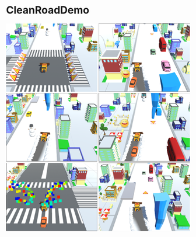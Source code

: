 # CleanRoadDemo


<p>
  
<a href="https://github.com/MehmetEminPolat/CleanRoadDemo/blob/master/1.png" target="_blank">
<img src="https://github.com/MehmetEminPolat/CleanRoadDemo/blob/master/1.png" width="250" style="max-width:100%;"></a>  

<a href="https://github.com/MehmetEminPolat/CleanRoadDemo/blob/master/2.png" target="_blank">
<img src="https://github.com/MehmetEminPolat/CleanRoadDemo/blob/master/2.png" width="250" style="max-width:100%;"></a>  
  
  <a href="https://github.com/MehmetEminPolat/CleanRoadDemo/blob/master/3.png" target="_blank">
<img src="https://github.com/MehmetEminPolat/CleanRoadDemo/blob/master/3.png" width="250" style="max-width:100%;"></a>  
  
  <a href="https://github.com/MehmetEminPolat/CleanRoadDemo/blob/master/4.png" target="_blank">
<img src="https://github.com/MehmetEminPolat/CleanRoadDemo/blob/master/4.png" width="250" style="max-width:100%;"></a>  

  <a href="https://github.com/MehmetEminPolat/CleanRoadDemo/blob/master/5.png" target="_blank">
<img src="https://github.com/MehmetEminPolat/CleanRoadDemo/blob/master/5.png" width="250" style="max-width:100%;"></a>  

  <a href="https://github.com/MehmetEminPolat/CleanRoadDemo/blob/master/6.png" target="_blank">
<img src="https://github.com/MehmetEminPolat/CleanRoadDemo/blob/master/6.png" width="250" style="max-width:100%;"></a>  
  
 
  
  
</p>  
